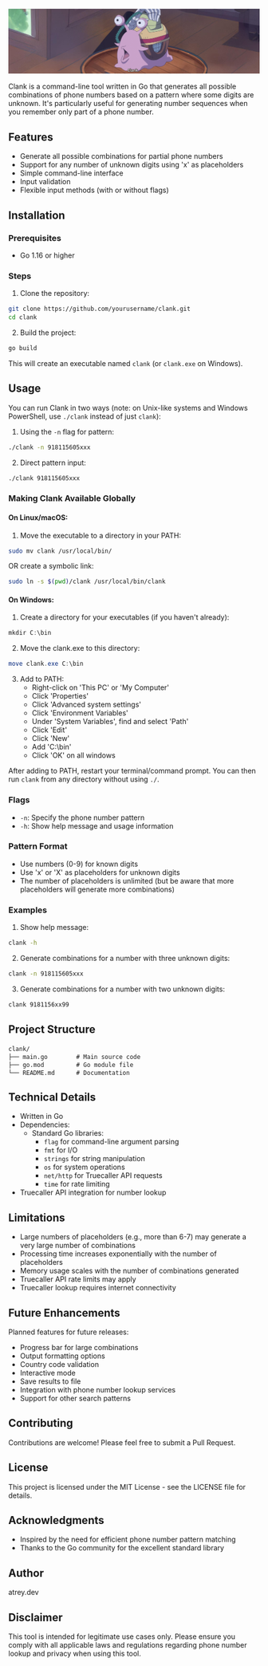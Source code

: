 ![Clank Logo](./clank-preview-image.png)

Clank is a command-line tool written in Go that generates all possible combinations of phone numbers based on a pattern where some digits are unknown. It's particularly useful for generating number sequences when you remember only part of a phone number.

## Features

- Generate all possible combinations for partial phone numbers
- Support for any number of unknown digits using 'x' as placeholders
- Simple command-line interface
- Input validation
- Flexible input methods (with or without flags)

## Installation

### Prerequisites

- Go 1.16 or higher

### Steps

1. Clone the repository:

```bash
git clone https://github.com/yourusername/clank.git
cd clank
```

2. Build the project:

```bash
go build
```

This will create an executable named `clank` (or `clank.exe` on Windows).

## Usage

You can run Clank in two ways (note: on Unix-like systems and Windows PowerShell, use `./clank` instead of just `clank`):

1. Using the `-n` flag for pattern:

```bash
./clank -n 918115605xxx
```

2. Direct pattern input:

```bash
./clank 918115605xxx
```

### Making Clank Available Globally

#### On Linux/macOS:

1. Move the executable to a directory in your PATH:

```bash
sudo mv clank /usr/local/bin/
```

OR create a symbolic link:

```bash
sudo ln -s $(pwd)/clank /usr/local/bin/clank
```

#### On Windows:

1. Create a directory for your executables (if you haven't already):

```powershell
mkdir C:\bin
```

2. Move the clank.exe to this directory:

```powershell
move clank.exe C:\bin
```

3. Add to PATH:
   - Right-click on 'This PC' or 'My Computer'
   - Click 'Properties'
   - Click 'Advanced system settings'
   - Click 'Environment Variables'
   - Under 'System Variables', find and select 'Path'
   - Click 'Edit'
   - Click 'New'
   - Add 'C:\bin'
   - Click 'OK' on all windows

After adding to PATH, restart your terminal/command prompt. You can then run `clank` from any directory without using `./`.

### Flags

- `-n`: Specify the phone number pattern
- `-h`: Show help message and usage information

### Pattern Format

- Use numbers (0-9) for known digits
- Use 'x' or 'X' as placeholders for unknown digits
- The number of placeholders is unlimited (but be aware that more placeholders will generate more combinations)

### Examples

1. Show help message:

```bash
clank -h
```

2. Generate combinations for a number with three unknown digits:

```bash
clank -n 918115605xxx
```

3. Generate combinations for a number with two unknown digits:

```bash
clank 9181156xx99
```

## Project Structure

```
clank/
├── main.go        # Main source code
├── go.mod         # Go module file
└── README.md      # Documentation
```

## Technical Details

- Written in Go
- Dependencies:
  - Standard Go libraries:
    - `flag` for command-line argument parsing
    - `fmt` for I/O
    - `strings` for string manipulation
    - `os` for system operations
    - `net/http` for Truecaller API requests
    - `time` for rate limiting
- Truecaller API integration for number lookup

## Limitations

- Large numbers of placeholders (e.g., more than 6-7) may generate a very large number of combinations
- Processing time increases exponentially with the number of placeholders
- Memory usage scales with the number of combinations generated
- Truecaller API rate limits may apply
- Truecaller lookup requires internet connectivity

## Future Enhancements

Planned features for future releases:

- Progress bar for large combinations
- Output formatting options
- Country code validation
- Interactive mode
- Save results to file
- Integration with phone number lookup services
- Support for other search patterns

## Contributing

Contributions are welcome! Please feel free to submit a Pull Request.

## License

This project is licensed under the MIT License - see the LICENSE file for details.

## Acknowledgments

- Inspired by the need for efficient phone number pattern matching
- Thanks to the Go community for the excellent standard library

## Author

atrey.dev

## Disclaimer

This tool is intended for legitimate use cases only. Please ensure you comply with all applicable laws and regulations regarding phone number lookup and privacy when using this tool.
